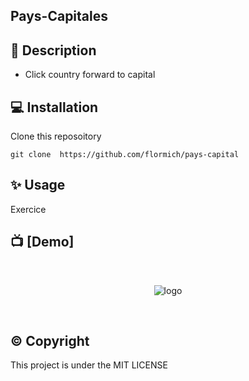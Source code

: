 ## Pays-Capitales

## 📃 Description

* Click country forward to capital

## 💻 Installation
Clone this reposoitory

```
git clone  https://github.com/flormich/pays-capital
```

## ✨️ Usage
Exercice

## 📺 [Demo]

<br>
<p align="center"
  
 ![logo](ressources/paysCapital.gif)
 
</p>
<br>

## ©️ Copyright
This project is under the MIT LICENSE
